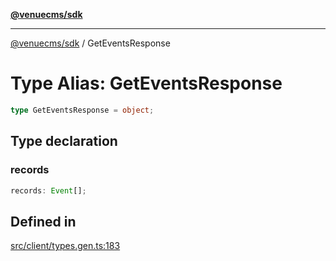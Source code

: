 [**@venuecms/sdk**](../Index.md)

***

[@venuecms/sdk](../Index.md) / GetEventsResponse

# Type Alias: GetEventsResponse

```ts
type GetEventsResponse = object;
```

## Type declaration

### records

```ts
records: Event[];
```

## Defined in

[src/client/types.gen.ts:183](https://github.com/venuecms/sdk/blob/2ca50bf1921627009457658807ac341d342a13a9/src/client/types.gen.ts#L183)
